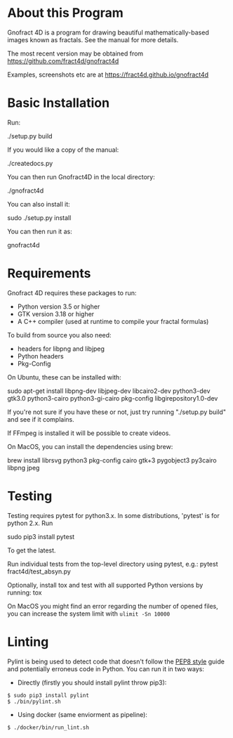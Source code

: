 
About this Program
==================

Gnofract 4D is a program for drawing beautiful mathematically-based
images known as fractals. See the manual for more details.

The most recent version may be obtained from
https://github.com/fract4d/gnofract4d

Examples, screenshots etc are at https://fract4d.github.io/gnofract4d

Basic Installation
==================

Run:

 ./setup.py build

If you would like a copy of the manual:

./createdocs.py

You can then run Gnofract4D in the local directory:

./gnofract4d

You can also install it:

sudo ./setup.py install

You can then run it as:

gnofract4d

Requirements
============

Gnofract 4D requires these packages to run:

- Python version 3.5 or higher
- GTK version 3.18 or higher
- A C++ compiler (used at runtime to compile your fractal formulas)

To build from source you also need:
- headers for libpng and libjpeg
- Python headers
- Pkg-Config

On Ubuntu, these can be installed with:

sudo apt-get install libpng-dev libjpeg-dev libcairo2-dev python3-dev gtk3.0 python3-cairo python3-gi-cairo pkg-config libgirepository1.0-dev

If you're not sure if you have these or not, just try running
"./setup.py build" and see if it complains.

If FFmpeg is installed it will be possible to create videos.

On MacOS, you can install the dependencies using brew:

brew install librsvg python3 pkg-config cairo gtk+3 pygobject3 py3cairo libpng jpeg

Testing
=======

Testing requires pytest for python3.x. In some distributions, 'pytest' is for python 2.x. Run

sudo pip3 install pytest

To get the latest.

Run individual tests from the top-level directory using pytest, e.g.:
pytest fract4d/test_absyn.py

Optionally, install tox and test with all supported Python versions by running:
tox

On MacOS you might find an error regarding the number of opened files, you can increase the system limit with `ulimit -Sn 10000`

Linting
=======

Pylint is being used to detect code that doesn't follow the [PEP8 style](https://www.python.org/dev/peps/pep-0008/) guide and potentially erroneus code in Python.
You can run it in two ways:
 - Directly (firstly you should install pylint throw pip3):
```
$ sudo pip3 install pylint
$ ./bin/pylint.sh
```
 - Using docker (same enviorment as pipeline):
```
$ ./docker/bin/run_lint.sh
```
